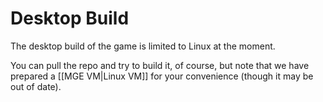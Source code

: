 # Desktop Build

The desktop build of the game is limited to Linux at the moment.

You can pull the repo and try to build it, of course, but note that we have prepared a [[MGE VM|Linux VM]] for your convenience (though it may be out of date).

